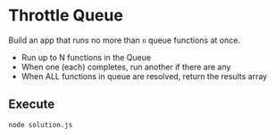 # Throttle Queue

Build an app that runs no more than `n` queue functions at once.

- Run up to N functions in the Queue
- When one (each) completes, run another if there are any
- When ALL functions in queue are resolved, return the results array

## Execute

```bash
node solution.js
```
